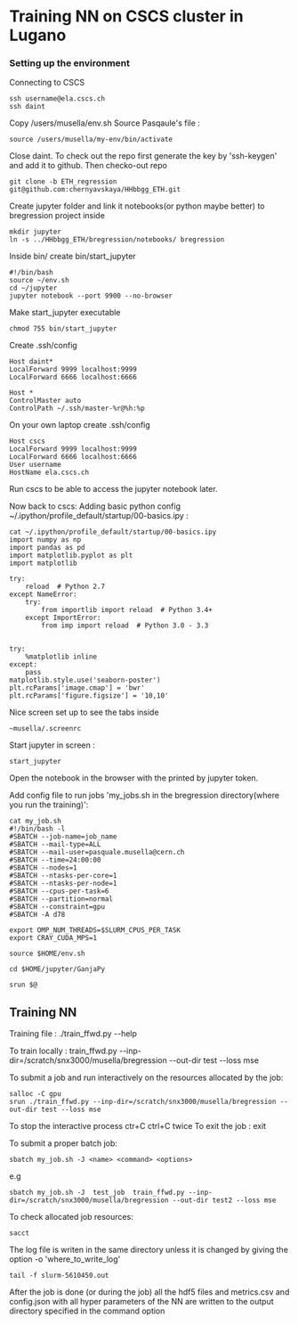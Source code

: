 # Training NN on CSCS cluster in Lugano

### Setting up the environment 
Connecting to CSCS
```
ssh username@ela.cscs.ch
ssh daint
```
Copy /users/musella/env.sh
Source Pasqaule's file :
```
source /users/musella/my-env/bin/activate
```
Close daint. To check out the repo first generate the key by 'ssh-keygen' and add it to github. Then checko-out repo
```
git clone -b ETH_regression git@github.com:chernyavskaya/HHbbgg_ETH.git
```
Create jupyter folder and link it notebooks(or python maybe better) to bregression project inside
```
mkdir jupyter
ln -s ../HHbbgg_ETH/bregression/notebooks/ bregression
```
Inside bin/ create bin/start_jupyter 
```
#!/bin/bash 
source ~/env.sh
cd ~/jupyter 
jupyter notebook --port 9900 --no-browser
 ```
 Make start_jupyter executable
 ```
 chmod 755 bin/start_jupyter
 ```
 
 
 Create .ssh/config
 ```
Host daint*
LocalForward 9999 localhost:9999
LocalForward 6666 localhost:6666

Host *
ControlMaster auto
ControlPath ~/.ssh/master-%r@%h:%p
```

On your own laptop create .ssh/config
```
Host cscs
LocalForward 9999 localhost:9999
LocalForward 6666 localhost:6666
User username
HostName ela.cscs.ch
```
Run cscs to be able to access the jupyter notebook later.

Now back to cscs:
Adding basic python config ~/.ipython/profile_default/startup/00-basics.ipy :
```
cat ~/.ipython/profile_default/startup/00-basics.ipy
import numpy as np
import pandas as pd
import matplotlib.pyplot as plt
import matplotlib

try:
    reload  # Python 2.7
except NameError:
    try:
        from importlib import reload  # Python 3.4+
    except ImportError:
        from imp import reload  # Python 3.0 - 3.3


try:
    %matplotlib inline
except:
    pass
matplotlib.style.use('seaborn-poster')
plt.rcParams['image.cmap'] = 'bwr'
plt.rcParams['figure.figsize'] = '10,10'
```
Nice screen set up to see the tabs inside
```
~musella/.screenrc
```
Start jupyter in screen :
```
start_jupyter
```
Open the notebook in the browser with the printed by jupyter token.

Add config file to run jobs 'my_jobs.sh in the bregression directory(where you run the training)':
```
cat my_job.sh
#!/bin/bash -l
#SBATCH --job-name=job_name
#SBATCH --mail-type=ALL
#SBATCH --mail-user=pasquale.musella@cern.ch
#SBATCH --time=24:00:00
#SBATCH --nodes=1
#SBATCH --ntasks-per-core=1
#SBATCH --ntasks-per-node=1
#SBATCH --cpus-per-task=6
#SBATCH --partition=normal
#SBATCH --constraint=gpu
#SBATCH -A d78

export OMP_NUM_THREADS=$SLURM_CPUS_PER_TASK
export CRAY_CUDA_MPS=1

source $HOME/env.sh

cd $HOME/jupyter/GanjaPy

srun $@
```


## Training NN
Training file :
./train_ffwd.py --help

To train locally : 
train_ffwd.py --inp-dir=/scratch/snx3000/musella/bregression --out-dir test --loss mse

To submit a job and run interactively on the resources allocated by the job:
```
salloc -C gpu
srun ./train_ffwd.py --inp-dir=/scratch/snx3000/musella/bregression --out-dir test --loss mse
```
To stop the interactive process ctr+C ctrl+C twice
To exit the job : exit

To submit a proper batch job:
```
sbatch my_job.sh -J <name> <command> <options>
```
e.g
```
sbatch my_job.sh -J  test_job  train_ffwd.py --inp-dir=/scratch/snx3000/musella/bregression --out-dir test2 --loss mse 
```
To check allocated job resources:
```
sacct 
```
The log file is writen in the same directory unless it is changed by giving the option -o 'where_to_write_log'

```
tail -f slurm-5610450.out
```
After the job is done (or during the job) all the hdf5 files and metrics.csv and config.json with all hyper parameters of the NN are written to the output directory specified in the command option
 
